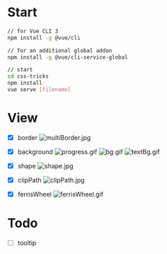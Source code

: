 # Start
```bash
// for Vue CLI 3
npm install -g @vue/cli

// for an additional global addon
npm install -g @vue/cli-service-global

// start
cd css-tricks
npm install
vue serve [filename]
```
# View
- [x] border
![multiBorder.jpg](https://i.loli.net/2018/12/05/5c0769d401f17.jpg)
- [x] background
![progress.gif](https://i.loli.net/2018/12/05/5c0752fdf0395.gif)
![bg.gif](https://i.loli.net/2018/12/05/5c076aa2bd4f1.gif)
![textBg.gif](https://i.loli.net/2018/12/05/5c076cfc2bfcb.gif)
- [x] shape
![shape.jpg](https://i.loli.net/2018/12/05/5c0751fd03742.jpg)
- [x] clipPath
![clipPath.jpg](https://i.loli.net/2018/12/05/5c076b63df52c.jpg)
- [x] ferrisWheel
![ferrisWheel.gif](https://i.loli.net/2018/12/05/5c07510c0607f.gif)


# Todo
- [ ] tooltip
